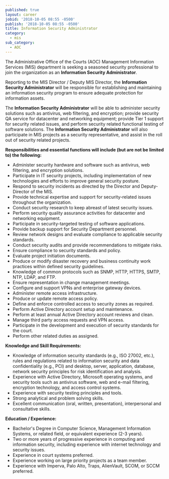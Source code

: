 ```yaml
---
published: true
layout: career
jobid: '2018-10-05 08:55 -0500'
publish: '2018-10-05 08:55 -0500'
title: Information Security Administrator
category:
  - mis
sub_category:
  - AOC
---
```

The Administrative Office of the Courts (AOC) Management Information Services (MIS) department is seeking a seasoned security professional to join the organization as an **Information Security Administrator**.  

Reporting to the MIS Director / Deputy MIS Director, the **Information Security Administrator** will be responsible for establishing and maintaining an information security program to ensure adequate protection for information assets.  

The **Information Security Administrator** will be able to administer security solutions such as antivirus, web filtering, and encryption; provide security QA service for datacenter and networking equipment; provide Tier 1 support for security related issues, and perform security related functional testing of software solutions. The **Information Security Administrator** will also participate in MIS projects as a security representative, and assist in the roll out of security related projects.  


**Responsibilities and essential functions will include (but are not be limited to) the following:**

- Administer security hardware and software such as antivirus, web filtering, and encryption solutions. 
- Participate in IT security projects, including implementation of new technologies and efforts to improve general security posture. 
- Respond to security incidents as directed by the Director and Deputy-Director of the MIS. 
- Provide technical expertise and support for security-related issues throughout the organization. 
- Conduct security research to keep abreast of latest security issues. 
- Perform security quality assurance activities for datacenter and networking equipment.
- Participate in security-targeted testing of software applications.
- Provide backup support for Security Department personnel.
- Review network designs and evaluate compliance to applicable security standards.
- Conduct security audits and provide recommendations to mitigate risks.
- Ensure compliance to security standards and policy.
- Evaluate project initiation documents.
- Produce or modify disaster recovery and business continuity work practices within defined security guidelines.
- Knowledge of common protocols such as SNMP, HTTP, HTTPS, SMTP, NTP, LDAP, and FTP.
- Ensure representation in change management meetings.
- Configure and support VPNs and enterprise gateway devices.
- Administer remote access infrastructure.
- Produce or update remote access policy.
- Define and enforce controlled access to security zones as required.
- Perform Active Directory account setup and maintenance.
- Perform at least annual Active Directory account reviews and clean.
- Manage third party access requests and VPN access.
- Participate in the development and execution of security standards for the court.
- Perform other related duties as assigned. 


**Knowledge and Skill Requirements:**

- Knowledge of information security standards (e.g., ISO 27002, etc.), rules and regulations related to information security and data confidentiality (e.g., PCI) and desktop, server, application, database, network security principles for risk identification and analysis. 
- Experience with Active Directory, Microsoft operating systems, and security tools such as antivirus software, web and e-mail filtering, encryption technology, and access control systems.  
- Experience with security testing principles and tools.
- Strong analytical and problem solving skills. 
- Excellent communication (oral, written, presentation), interpersonal and consultative skills. 



**Education / Experience:**

- Bachelor's Degree in Computer Science, Management Information Systems, or related field, or equivalent experience (2-3 years).  
- Two or more years of progressive experience in computing and information security, including experience with internet technology and security issues.  
- Experience in court systems preferred. 
- Experience working on large priority projects as a team member. 
- Experience with Imperva, Palo Alto, Traps, AlienVault, SCOM, or SCCM preferred.
